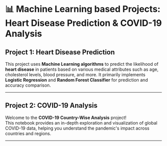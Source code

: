 # 📊 Machine Learning based Projects: Heart Disease Prediction & COVID-19 Analysis

## Project 1: Heart Disease Prediction 

This project uses **Machine Learning algorithms** to predict the likelihood of **heart disease** in patients based on various medical attributes such as age, cholesterol levels, blood pressure, and more. It primarily implements **Logistic Regression** and **Random Forest Classifier** for prediction and accuracy comparison.

---

## Project 2: COVID-19 Analysis

Welcome to the **COVID-19 Country-Wise Analysis** project!  
This notebook provides an in-depth exploration and visualization of global COVID-19 data, helping you understand the pandemic's impact across countries and regions.

---
